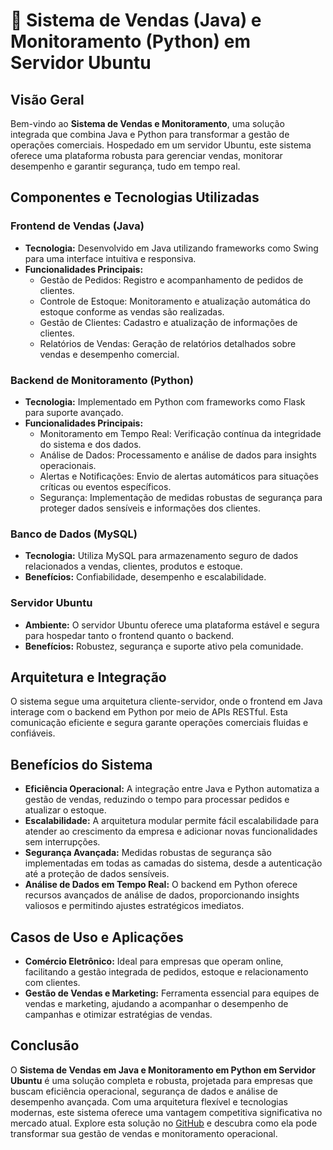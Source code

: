 # 🚀 Sistema de Vendas (Java) e Monitoramento (Python) em Servidor Ubuntu

## Visão Geral

Bem-vindo ao **Sistema de Vendas e Monitoramento**, uma solução integrada que combina Java e Python para transformar a gestão de operações comerciais. Hospedado em um servidor Ubuntu, este sistema oferece uma plataforma robusta para gerenciar vendas, monitorar desempenho e garantir segurança, tudo em tempo real.

## Componentes e Tecnologias Utilizadas

### Frontend de Vendas (Java)

- **Tecnologia:** Desenvolvido em Java utilizando frameworks como Swing para uma interface intuitiva e responsiva.
- **Funcionalidades Principais:**
  - Gestão de Pedidos: Registro e acompanhamento de pedidos de clientes.
  - Controle de Estoque: Monitoramento e atualização automática do estoque conforme as vendas são realizadas.
  - Gestão de Clientes: Cadastro e atualização de informações de clientes.
  - Relatórios de Vendas: Geração de relatórios detalhados sobre vendas e desempenho comercial.

### Backend de Monitoramento (Python)

- **Tecnologia:** Implementado em Python com frameworks como Flask para suporte avançado.
- **Funcionalidades Principais:**
  - Monitoramento em Tempo Real: Verificação contínua da integridade do sistema e dos dados.
  - Análise de Dados: Processamento e análise de dados para insights operacionais.
  - Alertas e Notificações: Envio de alertas automáticos para situações críticas ou eventos específicos.
  - Segurança: Implementação de medidas robustas de segurança para proteger dados sensíveis e informações dos clientes.

### Banco de Dados (MySQL)

- **Tecnologia:** Utiliza MySQL para armazenamento seguro de dados relacionados a vendas, clientes, produtos e estoque.
- **Benefícios:** Confiabilidade, desempenho e escalabilidade.

### Servidor Ubuntu

- **Ambiente:** O servidor Ubuntu oferece uma plataforma estável e segura para hospedar tanto o frontend quanto o backend.
- **Benefícios:** Robustez, segurança e suporte ativo pela comunidade.

## Arquitetura e Integração

O sistema segue uma arquitetura cliente-servidor, onde o frontend em Java interage com o backend em Python por meio de APIs RESTful. Esta comunicação eficiente e segura garante operações comerciais fluidas e confiáveis.

## Benefícios do Sistema

- **Eficiência Operacional:** A integração entre Java e Python automatiza a gestão de vendas, reduzindo o tempo para processar pedidos e atualizar o estoque.
- **Escalabilidade:** A arquitetura modular permite fácil escalabilidade para atender ao crescimento da empresa e adicionar novas funcionalidades sem interrupções.
- **Segurança Avançada:** Medidas robustas de segurança são implementadas em todas as camadas do sistema, desde a autenticação até a proteção de dados sensíveis.
- **Análise de Dados em Tempo Real:** O backend em Python oferece recursos avançados de análise de dados, proporcionando insights valiosos e permitindo ajustes estratégicos imediatos.

## Casos de Uso e Aplicações

- **Comércio Eletrônico:** Ideal para empresas que operam online, facilitando a gestão integrada de pedidos, estoque e relacionamento com clientes.
- **Gestão de Vendas e Marketing:** Ferramenta essencial para equipes de vendas e marketing, ajudando a acompanhar o desempenho de campanhas e otimizar estratégias de vendas.

## Conclusão

O **Sistema de Vendas em Java e Monitoramento em Python em Servidor Ubuntu** é uma solução completa e robusta, projetada para empresas que buscam eficiência operacional, segurança de dados e análise de desempenho avançada. Com uma arquitetura flexível e tecnologias modernas, este sistema oferece uma vantagem competitiva significativa no mercado atual. Explore esta solução no [GitHub](link_para_seu_repositório) e descubra como ela pode transformar sua gestão de vendas e monitoramento operacional.
